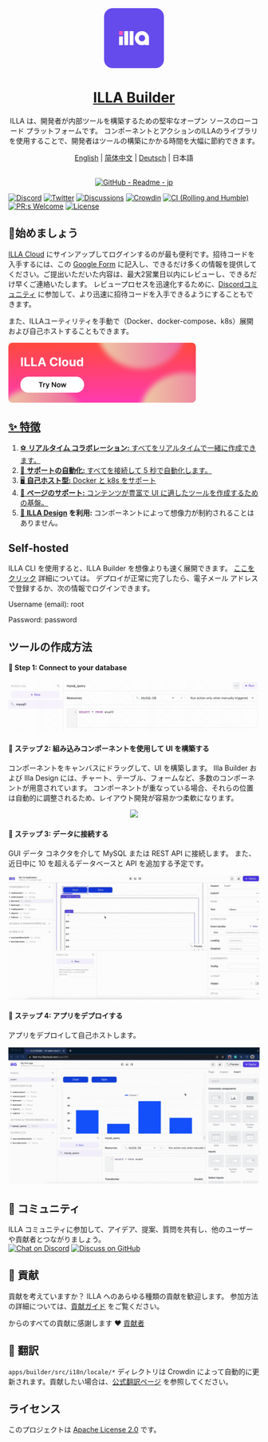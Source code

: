 
<div align="center">
  <a href="https://cloud.illacloud.com?utm_source=github&utm_medium=readme&utm_campaign=github-readme">
    <img alt="ILLA Design Logo" width="120px" height="120px" src="https://github.com/illacloud/.github/blob/main/assets/images/illa-logo.svg"/>
  </a>
</div>

<h1 align="center"><a href="https://cloud.illacloud.com?utm_source=github&utm_medium=readme&utm_campaign=github-readme">ILLA Builder</a></h1>

<p align="center">ILLA は、開発者が内部ツールを構築するための堅牢なオープン ソースのローコード プラットフォームです。 コンポーネントとアクションのILLAのライブラリを使用することで、開発者はツールの構築にかかる時間を大幅に節約できます。 </p>

<div align="center">
<a href="https://github.com/illacloud/illa-builder/blob/beta/README.md">English</a> | <a href="https://github.com/illacloud/illa-builder/blob/beta/README-CN.md">简体中文</a> | <a href="https://github.com/illacloud/illa-builder/blob/beta/README-DE.md">Deutsch</a> | 日本語
</div>

<br>
<p align="center">
<a href="https://cloud.illacloud.com?utm_source=github&utm_medium=readme&utm_campaign=github-readme">
  <img width="800" alt="GitHub - Readme - jp" src="https://github.com/illacloud/illa-builder/assets/112603073/eeb65cb6-e307-4f16-9a7a-2fcb9d3a37a3">
</a>
</p>

[![Discord](https://img.shields.io/badge/chat-Discord-7289DA?logo=discord)](https://discord.gg/illacloud)
[![Twitter](https://img.shields.io/badge/Twitter-1DA1F2?logo=x&logoColor=white)](https://twitter.com/illa_cloud)
[![Discussions](https://img.shields.io/badge/discussions-GitHub-333333?logo=github)](https://github.com/orgs/illacloud/discussions)
[![Crowdin](https://badges.crowdin.net/illa-builder/localized.svg)](https://crowdin.com/project/illa-builder)
[![CI (Rolling and Humble)](https://github.com/illacloud/illa-builder/actions/workflows/build-docker.yml/badge.svg?query=branch%3Amain)](https://github.com/illacloud/illa-builder/actions/workflows/build-docker.yml?query=branch%3Amain)
[![PR:s Welcome](https://img.shields.io/badge/PR:s-welcome-brightgreen.svg)](https://github.com/illacloud/illa-builder/pulls)
[![License](https://img.shields.io/badge/license-Apache%202-4EB1BA.svg?style=socialflat-square&)](https://www.apache.org/licenses/LICENSE-2.0.html)

## 🚀始めましょう
[ILLA Cloud](https://cloud.illacloud.com?utm_source=github&utm_medium=readme&utm_campaign=github-readme) にサインアップしてログインするのが最も便利です。招待コードを入手するには、この [Google Form](https://forms.gle/XFRSUc3yFpzbCdcWA) に記入し、できるだけ多くの情報を提供してください。ご提出いただいた内容は、最大2営業日以内にレビューし、できるだけ早くご連絡いたします。
レビュープロセスを迅速化するために、[Discordコミュニティ](https://discord.gg/illacloud) に参加して、より迅速に招待コードを入手できるようにすることもできます。

また、ILLAユーティリティを手動で（Docker、docker-compose、k8s）展開および自己ホストすることもできます。

<p>
  <a href="https://cloud.illacloud.com?utm_source=github&utm_medium=readme&utm_campaign=github-readme"><img src="https://raw.githubusercontent.com/illacloud/.github/main/assets/images/ILLA%20Cloud.png" height=120 />
</p>



## ✨ 特徴

1. ⚽ **リアルタイム コラボレーション:** すべてをリアルタイムで一緒に作成できます。
2. 🤖 **サポートの自動化:** すべてを接続して 5 秒で自動化します。
3. 🖥 **自己ホスト型:** Docker と k8s をサポート
4. 📝 **ページのサポート:** コンテンツが豊富で UI に適したツールを作成するための基盤。
5. 🎨 **[ILLA Design](https://github.com/illacloud/illa-design) を利用:** コンポーネントによって想像力が制約されることはありません。
## Self-hosted
    
ILLA CLI を使用すると、ILLA Builder を想像よりも速く展開できます。 [ここをクリック](https://docs.illacloud.com/self-hosted-deployment) 詳細については。
デプロイが正常に完了したら、電子メール アドレスで登録するか、次の情報でログインできます。
<p align="left">Username (email): root</p>
<p align="left">Password: password</p>

    
    
## ツールの作成方法

#### 🎯 Step 1: Connect to your database
<p align="center">
  <a href="https://cloud.illacloud.com?utm_source=github&utm_medium=readme&utm_campaign=github-readme">
    <img src="https://github.com/illacloud/.github/blob/main/assets/images/sql.jpeg">
  </a>
</p>

#### 🎨 ステップ 2: 組み込みコンポーネントを使用して UI を構築する
コンポーネントをキャンバスにドラッグして、UI を構築します。 Illa Builder および Illa Design には、チャート、テーブル、フォームなど、多数のコンポーネントが用意されています。 コンポーネントが重なっている場合、それらの位置は自動的に調整されるため、レイアウト開発が容易かつ柔軟になります。
    
<p align="center">
  <a href="https://cloud.illacloud.com?utm_source=github&utm_medium=readme&utm_campaign=github-readme">
    <img src="https://github.com/illacloud/.github/blob/main/assets/images/edit-ui-with-components.gif">
  </a>
</p>

#### 🔌 ステップ 3: データに接続する
GUI データ コネクタを介して MySQL または REST API に接続します。 また、近日中に 10 を超えるデータベースと API を追加する予定です。
<p align="center">
  <a href="https://cloud.illacloud.com?utm_source=github&utm_medium=readme&utm_campaign=github-readme">
    <img src="https://github.com/illacloud/.github/blob/main/assets/images/connect-your-data.gif">
  </a>
</p>

#### 🚀 ステップ 4: アプリをデプロイする
アプリをデプロイして自己ホストします。
<p align="center">
  <a href="https://cloud.illacloud.com?utm_source=github&utm_medium=readme&utm_campaign=github-readme">
    <img src="https://github.com/illacloud/.github/blob/main/assets/images/deploy.gif">
  </a>
</p>


## 💬 コミュニティ

ILLA コミュニティに参加して、アイデア、提案、質問を共有し、他のユーザーや貢献者とつながりましょう。
</br>[![Chat on Discord](https://img.shields.io/badge/chat-Discord-7289DA?logo=discord)](https://discord.gg/illacloud)   [![Discuss on GitHub](https://img.shields.io/badge/discussions-GitHub-333333?logo=github)](https://github.com/orgs/illacloud/discussions)   

## 🌱 貢献

貢献を考えていますか？ ILLA へのあらゆる種類の貢献を歓迎します。 参加方法の詳細については、[貢献ガイド](./CONTRIBUTING.md) をご覧ください。
<p>からのすべての貢献に感謝します ❤︎  <a href="https://github.com/illacloud/illa-builder/graphs/contributors">貢献者</a></p>

## 📢 翻訳

`apps/builder/src/i18n/locale/*` ディレクトリは Crowdin によって自動的に更新されます。貢献したい場合は、[公式翻訳ページ](https://crowdin.com/project/illa-builder) を参照してください。

## ライセンス

このプロジェクトは [Apache License 2.0](./LICENSE) です。

